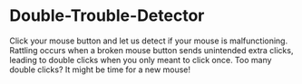 # Double-Trouble-Detector

Click your mouse button and let us detect if your mouse is malfunctioning. Rattling occurs when a broken mouse button sends unintended extra clicks, leading to double clicks when you only meant to click once. Too many double clicks? It might be time for a new mouse!

